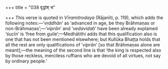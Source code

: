 +++
title = "038 वृद्धांश् च"

+++
This verse is quoted in *Vīramitrodaya* (Rājanīti, p. 119), which adds
the following notes:—‘*vṛddhān*’ as ‘advanced in age, be they Brāhmaṇas
or non-Brāhmaṇas’;—‘*viprān*’ and ‘*vedavidaḥ*’ have been already
explained ‘*śucīn*’ is ‘free from guile’;—Medhātithi adds that this
qualification also is one that has not been mentioned elsewhere; but
Kullūka Bhaṭṭa holds that all the rest are only qualifications of
‘*viprān*’ \[so that Brāhmaṇas alone are meant\];—the meaning of the
second line is that ‘the king is respected also by those reckless,
merciless ruffians who are devoid of all virtues, not say by ordinary
people.’


